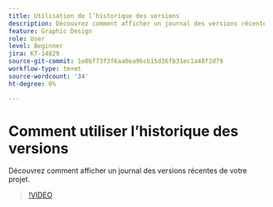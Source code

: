 ```yaml
---
title: Utilisation de l’historique des versions
description: Découvrez comment afficher un journal des versions récentes de votre projet
feature: Graphic Design
role: User
level: Beginner
jira: KT-14829
source-git-commit: 1e0bf73f3f6aa0ea96cb15d26fb31ec1a48f2d79
workflow-type: tm+mt
source-wordcount: '34'
ht-degree: 0%

---
```


# Comment utiliser l’historique des versions

Découvrez comment afficher un journal des versions récentes de votre projet.

>[!VIDEO](https://video.tv.adobe.com/v/3426937?quality=12&learn=on&hidetitle=true)

